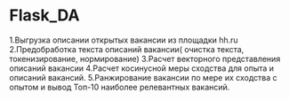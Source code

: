 # Flask_DA

1.Выгрузка описании открытых вакансии из площадки hh.ru
2.Предобработка текста описаний вакансии( очистка текста, токенизирование, нормирование)
3.Расчет векторного представления описаний вакансии
4.Расчет косинусной меры сходства для опыта и описаний вакансий.
5.Ранжирование вакансии по мере их сходства с опытом и вывод Топ-10 наиболее релевантных вакансий.
